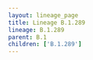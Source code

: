 ```yaml
---
layout: lineage_page
title: Lineage B.1.289
lineage: B.1.289
parent: B.1
children: ['B.1.289']
---
```

